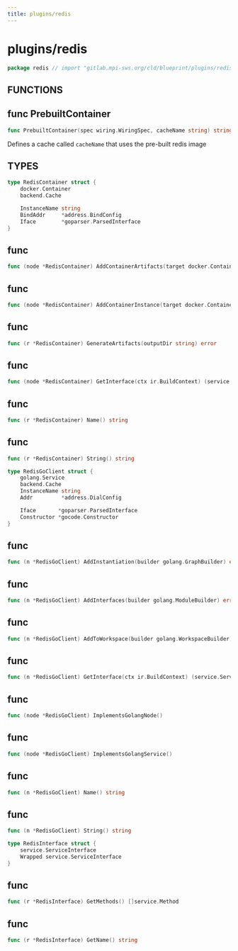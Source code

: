 ```yaml
---
title: plugins/redis
---
```

# plugins/redis
```go
package redis // import "gitlab.mpi-sws.org/cld/blueprint/plugins/redis"
```

## FUNCTIONS

## func PrebuiltContainer
```go
func PrebuiltContainer(spec wiring.WiringSpec, cacheName string) string
```
Defines a cache called `cacheName` that uses the pre-built redis image


## TYPES

```go
type RedisContainer struct {
	docker.Container
	backend.Cache
```
```go
	InstanceName string
	BindAddr     *address.BindConfig
	Iface        *goparser.ParsedInterface
}
```
## func 
```go
func (node *RedisContainer) AddContainerArtifacts(target docker.ContainerWorkspace) error
```

## func 
```go
func (node *RedisContainer) AddContainerInstance(target docker.ContainerWorkspace) error
```

## func 
```go
func (r *RedisContainer) GenerateArtifacts(outputDir string) error
```

## func 
```go
func (node *RedisContainer) GetInterface(ctx ir.BuildContext) (service.ServiceInterface, error)
```

## func 
```go
func (r *RedisContainer) Name() string
```

## func 
```go
func (r *RedisContainer) String() string
```

```go
type RedisGoClient struct {
	golang.Service
	backend.Cache
	InstanceName string
	Addr         *address.DialConfig
```
```go
	Iface       *goparser.ParsedInterface
	Constructor *gocode.Constructor
}
```
## func 
```go
func (n *RedisGoClient) AddInstantiation(builder golang.GraphBuilder) error
```

## func 
```go
func (n *RedisGoClient) AddInterfaces(builder golang.ModuleBuilder) error
```

## func 
```go
func (n *RedisGoClient) AddToWorkspace(builder golang.WorkspaceBuilder) error
```

## func 
```go
func (n *RedisGoClient) GetInterface(ctx ir.BuildContext) (service.ServiceInterface, error)
```

## func 
```go
func (node *RedisGoClient) ImplementsGolangNode()
```

## func 
```go
func (node *RedisGoClient) ImplementsGolangService()
```

## func 
```go
func (n *RedisGoClient) Name() string
```

## func 
```go
func (n *RedisGoClient) String() string
```

```go
type RedisInterface struct {
	service.ServiceInterface
	Wrapped service.ServiceInterface
}
```
## func 
```go
func (r *RedisInterface) GetMethods() []service.Method
```

## func 
```go
func (r *RedisInterface) GetName() string
```


